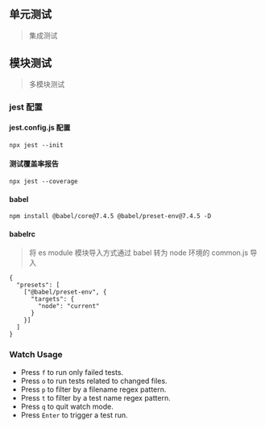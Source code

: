 ## 单元测试

> 集成测试

## 模块测试

> 多模块测试

### jest 配置

#### jest.config.js 配置

`npx jest --init`

#### 测试覆盖率报告

`npx jest --coverage`

#### babel

```babel
npm install @babel/core@7.4.5 @babel/preset-env@7.4.5 -D
```

#### babelrc

> 将 es module 模块导入方式通过 babel 转为 node 环境的 common.js 导入

```babel
{
  "presets": [
    ["@babel/preset-env", {
      "targets": {
        "node": "current"
      }
    }]
  ]
}
```

### Watch Usage

- Press `f` to run only failed tests.
- Press `o` to run tests related to changed files.
- Press `p` to filter by a filename regex pattern.
- Press `t` to filter by a test name regex pattern.
- Press `q` to quit watch mode.
- Press `Enter` to trigger a test run.
